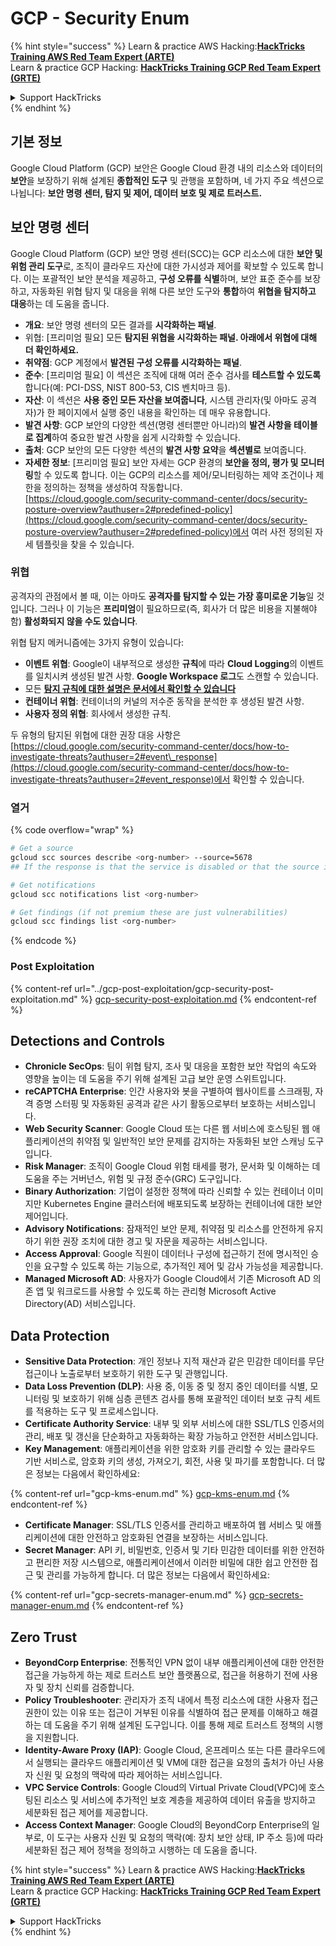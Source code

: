 # GCP - Security Enum

{% hint style="success" %}
Learn & practice AWS Hacking:<img src="../../../.gitbook/assets/image (1) (1) (1) (1).png" alt="" data-size="line">[**HackTricks Training AWS Red Team Expert (ARTE)**](https://training.hacktricks.xyz/courses/arte)<img src="../../../.gitbook/assets/image (1) (1) (1) (1).png" alt="" data-size="line">\
Learn & practice GCP Hacking: <img src="../../../.gitbook/assets/image (2) (1).png" alt="" data-size="line">[**HackTricks Training GCP Red Team Expert (GRTE)**<img src="../../../.gitbook/assets/image (2) (1).png" alt="" data-size="line">](https://training.hacktricks.xyz/courses/grte)

<details>

<summary>Support HackTricks</summary>

* Check the [**subscription plans**](https://github.com/sponsors/carlospolop)!
* **Join the** 💬 [**Discord group**](https://discord.gg/hRep4RUj7f) or the [**telegram group**](https://t.me/peass) or **follow** us on **Twitter** 🐦 [**@hacktricks\_live**](https://twitter.com/hacktricks_live)**.**
* **Share hacking tricks by submitting PRs to the** [**HackTricks**](https://github.com/carlospolop/hacktricks) and [**HackTricks Cloud**](https://github.com/carlospolop/hacktricks-cloud) github repos.

</details>
{% endhint %}

## 기본 정보

Google Cloud Platform (GCP) 보안은 Google Cloud 환경 내의 리소스와 데이터의 **보안**을 보장하기 위해 설계된 **종합적인 도구** 및 관행을 포함하며, 네 가지 주요 섹션으로 나뉩니다: **보안 명령 센터, 탐지 및 제어, 데이터 보호 및 제로 트러스트.**

## **보안 명령 센터**

Google Cloud Platform (GCP) 보안 명령 센터(SCC)는 GCP 리소스에 대한 **보안 및 위험 관리 도구**로, 조직이 클라우드 자산에 대한 가시성과 제어를 확보할 수 있도록 합니다. 이는 포괄적인 보안 분석을 제공하고, **구성 오류를 식별**하며, 보안 표준 준수를 보장하고, 자동화된 위협 탐지 및 대응을 위해 다른 보안 도구와 **통합**하여 **위협을 탐지하고 대응**하는 데 도움을 줍니다.

* **개요**: 보안 명령 센터의 모든 결과를 **시각화하는 패널**.
* 위협: \[프리미엄 필요] 모든 **탐지된 위협을 시각화하는 패널. 아래에서 위협에 대해 더 확인하세요.**
* **취약점**: GCP 계정에서 **발견된 구성 오류를 시각화하는 패널**.
* **준수**: \[프리미엄 필요] 이 섹션은 조직에 대해 여러 준수 검사를 **테스트할 수 있도록** 합니다(예: PCI-DSS, NIST 800-53, CIS 벤치마크 등).
* **자산**: 이 섹션은 **사용 중인 모든 자산을 보여줍니다**, 시스템 관리자(및 아마도 공격자)가 한 페이지에서 실행 중인 내용을 확인하는 데 매우 유용합니다.
* **발견 사항**: GCP 보안의 다양한 섹션(명령 센터뿐만 아니라)의 **발견 사항을 테이블로 집계**하여 중요한 발견 사항을 쉽게 시각화할 수 있습니다.
* **출처**: GCP 보안의 모든 다양한 섹션의 **발견 사항 요약**을 **섹션별로** 보여줍니다.
* **자세한 정보**: \[프리미엄 필요] 보안 자세는 GCP 환경의 **보안을 정의, 평가 및 모니터링**할 수 있도록 합니다. 이는 GCP의 리소스를 제어/모니터링하는 제약 조건이나 제한을 정의하는 정책을 생성하여 작동합니다. [https://cloud.google.com/security-command-center/docs/security-posture-overview?authuser=2#predefined-policy](https://cloud.google.com/security-command-center/docs/security-posture-overview?authuser=2#predefined-policy)에서 여러 사전 정의된 자세 템플릿을 찾을 수 있습니다.

### **위협**

공격자의 관점에서 볼 때, 이는 아마도 **공격자를 탐지할 수 있는 가장 흥미로운 기능**일 것입니다. 그러나 이 기능은 **프리미엄**이 필요하므로(즉, 회사가 더 많은 비용을 지불해야 함) **활성화되지 않을 수도 있습니다**.

위협 탐지 메커니즘에는 3가지 유형이 있습니다:

* **이벤트 위협**: Google이 내부적으로 생성한 **규칙**에 따라 **Cloud Logging**의 이벤트를 일치시켜 생성된 발견 사항. **Google Workspace 로그**도 스캔할 수 있습니다.
* 모든 [**탐지 규칙에 대한 설명은 문서에서 확인할 수 있습니다**](https://cloud.google.com/security-command-center/docs/concepts-event-threat-detection-overview?authuser=2#how_works)
* **컨테이너 위협**: 컨테이너의 커널의 저수준 동작을 분석한 후 생성된 발견 사항.
* **사용자 정의 위협**: 회사에서 생성한 규칙.

두 유형의 탐지된 위협에 대한 권장 대응 사항은 [https://cloud.google.com/security-command-center/docs/how-to-investigate-threats?authuser=2#event\_response](https://cloud.google.com/security-command-center/docs/how-to-investigate-threats?authuser=2#event_response)에서 확인할 수 있습니다.

### 열거

{% code overflow="wrap" %}
```bash
# Get a source
gcloud scc sources describe <org-number> --source=5678
## If the response is that the service is disabled or that the source is not found, then, it isn't enabled

# Get notifications
gcloud scc notifications list <org-number>

# Get findings (if not premium these are just vulnerabilities)
gcloud scc findings list <org-number>
```
{% endcode %}

### Post Exploitation

{% content-ref url="../gcp-post-exploitation/gcp-security-post-exploitation.md" %}
[gcp-security-post-exploitation.md](../gcp-post-exploitation/gcp-security-post-exploitation.md)
{% endcontent-ref %}

## Detections and Controls

* **Chronicle SecOps**: 팀이 위협 탐지, 조사 및 대응을 포함한 보안 작업의 속도와 영향을 높이는 데 도움을 주기 위해 설계된 고급 보안 운영 스위트입니다.
* **reCAPTCHA Enterprise**: 인간 사용자와 봇을 구별하여 웹사이트를 스크래핑, 자격 증명 스터핑 및 자동화된 공격과 같은 사기 활동으로부터 보호하는 서비스입니다.
* **Web Security Scanner**: Google Cloud 또는 다른 웹 서비스에 호스팅된 웹 애플리케이션의 취약점 및 일반적인 보안 문제를 감지하는 자동화된 보안 스캐닝 도구입니다.
* **Risk Manager**: 조직이 Google Cloud 위험 태세를 평가, 문서화 및 이해하는 데 도움을 주는 거버넌스, 위험 및 규정 준수(GRC) 도구입니다.
* **Binary Authorization**: 기업이 설정한 정책에 따라 신뢰할 수 있는 컨테이너 이미지만 Kubernetes Engine 클러스터에 배포되도록 보장하는 컨테이너에 대한 보안 제어입니다.
* **Advisory Notifications**: 잠재적인 보안 문제, 취약점 및 리소스를 안전하게 유지하기 위한 권장 조치에 대한 경고 및 자문을 제공하는 서비스입니다.
* **Access Approval**: Google 직원이 데이터나 구성에 접근하기 전에 명시적인 승인을 요구할 수 있도록 하는 기능으로, 추가적인 제어 및 감사 가능성을 제공합니다.
* **Managed Microsoft AD**: 사용자가 Google Cloud에서 기존 Microsoft AD 의존 앱 및 워크로드를 사용할 수 있도록 하는 관리형 Microsoft Active Directory(AD) 서비스입니다.

## Data Protection

* **Sensitive Data Protection**: 개인 정보나 지적 재산과 같은 민감한 데이터를 무단 접근이나 노출로부터 보호하기 위한 도구 및 관행입니다.
* **Data Loss Prevention (DLP)**: 사용 중, 이동 중 및 정지 중인 데이터를 식별, 모니터링 및 보호하기 위해 심층 콘텐츠 검사를 통해 포괄적인 데이터 보호 규칙 세트를 적용하는 도구 및 프로세스입니다.
* **Certificate Authority Service**: 내부 및 외부 서비스에 대한 SSL/TLS 인증서의 관리, 배포 및 갱신을 단순화하고 자동화하는 확장 가능하고 안전한 서비스입니다.
* **Key Management**: 애플리케이션을 위한 암호화 키를 관리할 수 있는 클라우드 기반 서비스로, 암호화 키의 생성, 가져오기, 회전, 사용 및 파기를 포함합니다. 더 많은 정보는 다음에서 확인하세요:

{% content-ref url="gcp-kms-enum.md" %}
[gcp-kms-enum.md](gcp-kms-enum.md)
{% endcontent-ref %}

* **Certificate Manager**: SSL/TLS 인증서를 관리하고 배포하여 웹 서비스 및 애플리케이션에 대한 안전하고 암호화된 연결을 보장하는 서비스입니다.
* **Secret Manager**: API 키, 비밀번호, 인증서 및 기타 민감한 데이터를 위한 안전하고 편리한 저장 시스템으로, 애플리케이션에서 이러한 비밀에 대한 쉽고 안전한 접근 및 관리를 가능하게 합니다. 더 많은 정보는 다음에서 확인하세요:

{% content-ref url="gcp-secrets-manager-enum.md" %}
[gcp-secrets-manager-enum.md](gcp-secrets-manager-enum.md)
{% endcontent-ref %}

## Zero Trust

* **BeyondCorp Enterprise**: 전통적인 VPN 없이 내부 애플리케이션에 대한 안전한 접근을 가능하게 하는 제로 트러스트 보안 플랫폼으로, 접근을 허용하기 전에 사용자 및 장치 신뢰를 검증합니다.
* **Policy Troubleshooter**: 관리자가 조직 내에서 특정 리소스에 대한 사용자 접근 권한이 있는 이유 또는 접근이 거부된 이유를 식별하여 접근 문제를 이해하고 해결하는 데 도움을 주기 위해 설계된 도구입니다. 이를 통해 제로 트러스트 정책의 시행을 지원합니다.
* **Identity-Aware Proxy (IAP)**: Google Cloud, 온프레미스 또는 다른 클라우드에서 실행되는 클라우드 애플리케이션 및 VM에 대한 접근을 요청의 출처가 아닌 사용자 신원 및 요청의 맥락에 따라 제어하는 서비스입니다.
* **VPC Service Controls**: Google Cloud의 Virtual Private Cloud(VPC)에 호스팅된 리소스 및 서비스에 추가적인 보호 계층을 제공하여 데이터 유출을 방지하고 세분화된 접근 제어를 제공합니다.
* **Access Context Manager**: Google Cloud의 BeyondCorp Enterprise의 일부로, 이 도구는 사용자 신원 및 요청의 맥락(예: 장치 보안 상태, IP 주소 등)에 따라 세분화된 접근 제어 정책을 정의하고 시행하는 데 도움을 줍니다.

{% hint style="success" %}
Learn & practice AWS Hacking:<img src="../../../.gitbook/assets/image (1) (1) (1) (1).png" alt="" data-size="line">[**HackTricks Training AWS Red Team Expert (ARTE)**](https://training.hacktricks.xyz/courses/arte)<img src="../../../.gitbook/assets/image (1) (1) (1) (1).png" alt="" data-size="line">\
Learn & practice GCP Hacking: <img src="../../../.gitbook/assets/image (2) (1).png" alt="" data-size="line">[**HackTricks Training GCP Red Team Expert (GRTE)**<img src="../../../.gitbook/assets/image (2) (1).png" alt="" data-size="line">](https://training.hacktricks.xyz/courses/grte)

<details>

<summary>Support HackTricks</summary>

* Check the [**subscription plans**](https://github.com/sponsors/carlospolop)!
* **Join the** 💬 [**Discord group**](https://discord.gg/hRep4RUj7f) or the [**telegram group**](https://t.me/peass) or **follow** us on **Twitter** 🐦 [**@hacktricks\_live**](https://twitter.com/hacktricks_live)**.**
* **Share hacking tricks by submitting PRs to the** [**HackTricks**](https://github.com/carlospolop/hacktricks) and [**HackTricks Cloud**](https://github.com/carlospolop/hacktricks-cloud) github repos.

</details>
{% endhint %}
